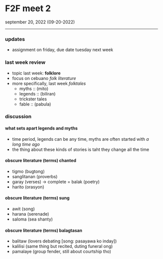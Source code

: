 # F2F meet 2
september 20, 2022 (09-20-2022)

---

### updates
- assignment on friday, due date tuesday next week

### last week review
- topic last week: **folklore**
- focus on cebuano *folk literature*
- more specifically, last week *folktales*
	- myths :: (mito)
	- legends  :: (biliran)
	- trickster tales
	- fable :: (pabula)

### discussion
#### what sets apart legends and myths
- time period, legends can be any time, myths are often started with *a long time ago*
- the thing about these kinds of stories is taht they change all the time

#### obscure literature (terms) chanted
- tigmo (bugtong)
- sanglitanan (proverbs)
- garay (verses) -> complete = balak (poetry)
- harito (orasyon) 

#### obscure literature (terms) sung
- awit (song)
- harana (serenade)
- saloma (sea shanty)

#### obscure literature (terms) balagtasan
- balitaw (lovers debating [song: pasayawa ko inday])
- kalilisi (same thing but recited, duting funeral ong)
- pamalaye (group fender, still about courtship tho)

